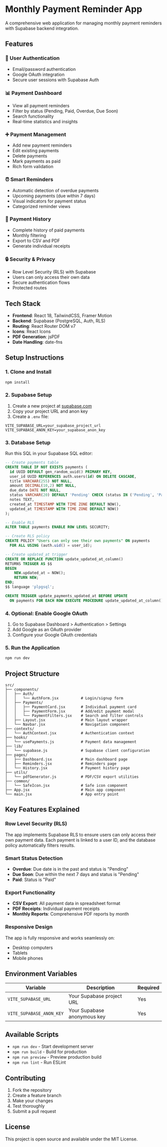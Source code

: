 # Monthly Payment Reminder App

A comprehensive web application for managing monthly payment reminders with Supabase backend integration.

## Features

### 🔐 User Authentication
- Email/password authentication
- Google OAuth integration
- Secure user sessions with Supabase Auth

### 📊 Payment Dashboard
- View all payment reminders
- Filter by status (Pending, Paid, Overdue, Due Soon)
- Search functionality
- Real-time statistics and insights

### ➕ Payment Management
- Add new payment reminders
- Edit existing payments
- Delete payments
- Mark payments as paid
- Rich form validation

### ⏰ Smart Reminders
- Automatic detection of overdue payments
- Upcoming payments (due within 7 days)
- Visual indicators for payment status
- Categorized reminder views

### 📁 Payment History
- Complete history of paid payments
- Monthly filtering
- Export to CSV and PDF
- Generate individual receipts

### 🔒 Security & Privacy
- Row Level Security (RLS) with Supabase
- Users can only access their own data
- Secure authentication flows
- Protected routes

## Tech Stack

- **Frontend**: React 18, TailwindCSS, Framer Motion
- **Backend**: Supabase (PostgreSQL, Auth, RLS)
- **Routing**: React Router DOM v7
- **Icons**: React Icons
- **PDF Generation**: jsPDF
- **Date Handling**: date-fns

## Setup Instructions

### 1. Clone and Install
```bash
npm install
```

### 2. Supabase Setup
1. Create a new project at [supabase.com](https://supabase.com)
2. Copy your project URL and anon key
3. Create a `.env` file:
```env
VITE_SUPABASE_URL=your_supabase_project_url
VITE_SUPABASE_ANON_KEY=your_supabase_anon_key
```

### 3. Database Setup
Run this SQL in your Supabase SQL editor:

```sql
-- Create payments table
CREATE TABLE IF NOT EXISTS payments (
  id UUID DEFAULT gen_random_uuid() PRIMARY KEY,
  user_id UUID REFERENCES auth.users(id) ON DELETE CASCADE,
  title VARCHAR(255) NOT NULL,
  amount DECIMAL(10,2) NOT NULL,
  due_date DATE NOT NULL,
  status VARCHAR(20) DEFAULT 'Pending' CHECK (status IN ('Pending', 'Paid')),
  notes TEXT,
  created_at TIMESTAMP WITH TIME ZONE DEFAULT NOW(),
  updated_at TIMESTAMP WITH TIME ZONE DEFAULT NOW()
);

-- Enable RLS
ALTER TABLE payments ENABLE ROW LEVEL SECURITY;

-- Create RLS policy
CREATE POLICY "Users can only see their own payments" ON payments
  FOR ALL USING (auth.uid() = user_id);

-- Create updated_at trigger
CREATE OR REPLACE FUNCTION update_updated_at_column()
RETURNS TRIGGER AS $$
BEGIN
    NEW.updated_at = NOW();
    RETURN NEW;
END;
$$ language 'plpgsql';

CREATE TRIGGER update_payments_updated_at BEFORE UPDATE
  ON payments FOR EACH ROW EXECUTE PROCEDURE update_updated_at_column();
```

### 4. Optional: Enable Google OAuth
1. Go to Supabase Dashboard > Authentication > Settings
2. Add Google as an OAuth provider
3. Configure your Google OAuth credentials

### 5. Run the Application
```bash
npm run dev
```

## Project Structure

```
src/
├── components/
│   ├── Auth/
│   │   └── AuthForm.jsx          # Login/signup form
│   ├── Payments/
│   │   ├── PaymentCard.jsx       # Individual payment card
│   │   ├── PaymentForm.jsx       # Add/edit payment modal
│   │   └── PaymentFilters.jsx    # Search and filter controls
│   ├── Layout.jsx                # Main layout wrapper
│   └── Navbar.jsx                # Navigation component
├── contexts/
│   └── AuthContext.jsx           # Authentication context
├── hooks/
│   └── usePayments.js            # Payment data management
├── lib/
│   └── supabase.js               # Supabase client configuration
├── pages/
│   ├── Dashboard.jsx             # Main dashboard page
│   ├── Reminders.jsx             # Reminders page
│   └── History.jsx               # Payment history page
├── utils/
│   └── pdfGenerator.js           # PDF/CSV export utilities
├── common/
│   └── SafeIcon.jsx              # Safe icon component
├── App.jsx                       # Main app component
└── main.jsx                      # App entry point
```

## Key Features Explained

### Row Level Security (RLS)
The app implements Supabase RLS to ensure users can only access their own payment data. Each payment is linked to a user ID, and the database policy automatically filters results.

### Smart Status Detection
- **Overdue**: Due date is in the past and status is "Pending"
- **Due Soon**: Due within the next 7 days and status is "Pending"
- **Paid**: Status is "Paid"

### Export Functionality
- **CSV Export**: All payment data in spreadsheet format
- **PDF Receipts**: Individual payment receipts
- **Monthly Reports**: Comprehensive PDF reports by month

### Responsive Design
The app is fully responsive and works seamlessly on:
- Desktop computers
- Tablets
- Mobile phones

## Environment Variables

| Variable | Description | Required |
|----------|-------------|----------|
| `VITE_SUPABASE_URL` | Your Supabase project URL | Yes |
| `VITE_SUPABASE_ANON_KEY` | Your Supabase anonymous key | Yes |

## Available Scripts

- `npm run dev` - Start development server
- `npm run build` - Build for production
- `npm run preview` - Preview production build
- `npm run lint` - Run ESLint

## Contributing

1. Fork the repository
2. Create a feature branch
3. Make your changes
4. Test thoroughly
5. Submit a pull request

## License

This project is open source and available under the MIT License.